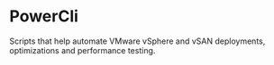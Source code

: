 # PowerCli
Scripts that help automate VMware vSphere and vSAN deployments, optimizations and performance testing.
